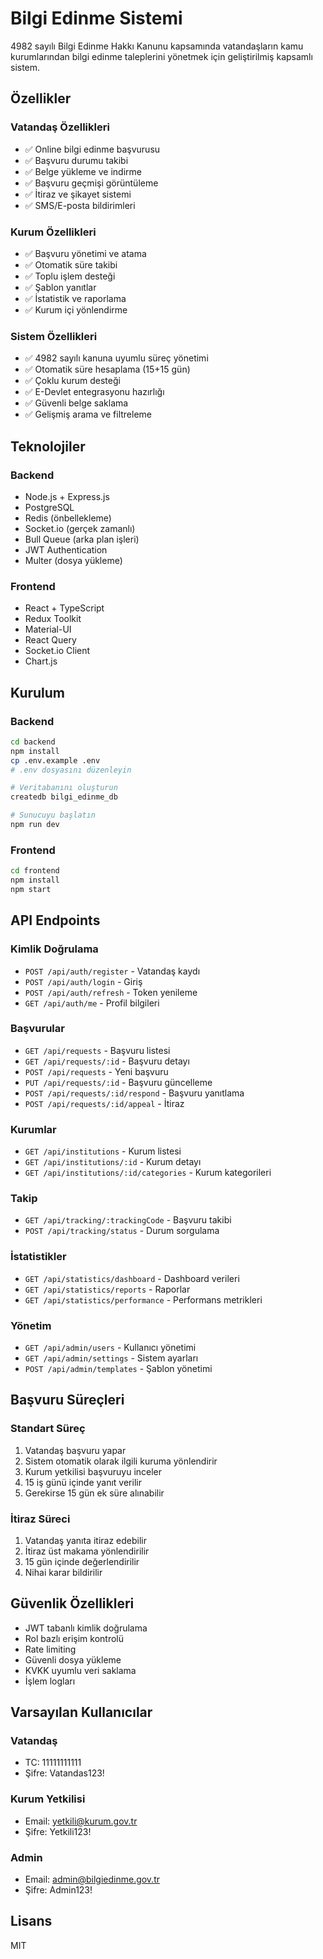 # Bilgi Edinme Sistemi

4982 sayılı Bilgi Edinme Hakkı Kanunu kapsamında vatandaşların kamu kurumlarından bilgi edinme taleplerini yönetmek için geliştirilmiş kapsamlı sistem.

## Özellikler

### Vatandaş Özellikleri
- ✅ Online bilgi edinme başvurusu
- ✅ Başvuru durumu takibi
- ✅ Belge yükleme ve indirme
- ✅ Başvuru geçmişi görüntüleme
- ✅ İtiraz ve şikayet sistemi
- ✅ SMS/E-posta bildirimleri

### Kurum Özellikleri
- ✅ Başvuru yönetimi ve atama
- ✅ Otomatik süre takibi
- ✅ Toplu işlem desteği
- ✅ Şablon yanıtlar
- ✅ İstatistik ve raporlama
- ✅ Kurum içi yönlendirme

### Sistem Özellikleri
- ✅ 4982 sayılı kanuna uyumlu süreç yönetimi
- ✅ Otomatik süre hesaplama (15+15 gün)
- ✅ Çoklu kurum desteği
- ✅ E-Devlet entegrasyonu hazırlığı
- ✅ Güvenli belge saklama
- ✅ Gelişmiş arama ve filtreleme

## Teknolojiler

### Backend
- Node.js + Express.js
- PostgreSQL
- Redis (önbellekleme)
- Socket.io (gerçek zamanlı)
- Bull Queue (arka plan işleri)
- JWT Authentication
- Multer (dosya yükleme)

### Frontend
- React + TypeScript
- Redux Toolkit
- Material-UI
- React Query
- Socket.io Client
- Chart.js

## Kurulum

### Backend
```bash
cd backend
npm install
cp .env.example .env
# .env dosyasını düzenleyin

# Veritabanını oluşturun
createdb bilgi_edinme_db

# Sunucuyu başlatın
npm run dev
```

### Frontend
```bash
cd frontend
npm install
npm start
```

## API Endpoints

### Kimlik Doğrulama
- `POST /api/auth/register` - Vatandaş kaydı
- `POST /api/auth/login` - Giriş
- `POST /api/auth/refresh` - Token yenileme
- `GET /api/auth/me` - Profil bilgileri

### Başvurular
- `GET /api/requests` - Başvuru listesi
- `GET /api/requests/:id` - Başvuru detayı
- `POST /api/requests` - Yeni başvuru
- `PUT /api/requests/:id` - Başvuru güncelleme
- `POST /api/requests/:id/respond` - Başvuru yanıtlama
- `POST /api/requests/:id/appeal` - İtiraz

### Kurumlar
- `GET /api/institutions` - Kurum listesi
- `GET /api/institutions/:id` - Kurum detayı
- `GET /api/institutions/:id/categories` - Kurum kategorileri

### Takip
- `GET /api/tracking/:trackingCode` - Başvuru takibi
- `POST /api/tracking/status` - Durum sorgulama

### İstatistikler
- `GET /api/statistics/dashboard` - Dashboard verileri
- `GET /api/statistics/reports` - Raporlar
- `GET /api/statistics/performance` - Performans metrikleri

### Yönetim
- `GET /api/admin/users` - Kullanıcı yönetimi
- `GET /api/admin/settings` - Sistem ayarları
- `POST /api/admin/templates` - Şablon yönetimi

## Başvuru Süreçleri

### Standart Süreç
1. Vatandaş başvuru yapar
2. Sistem otomatik olarak ilgili kuruma yönlendirir
3. Kurum yetkilisi başvuruyu inceler
4. 15 iş günü içinde yanıt verilir
5. Gerekirse 15 gün ek süre alınabilir

### İtiraz Süreci
1. Vatandaş yanıta itiraz edebilir
2. İtiraz üst makama yönlendirilir
3. 15 gün içinde değerlendirilir
4. Nihai karar bildirilir

## Güvenlik Özellikleri

- JWT tabanlı kimlik doğrulama
- Rol bazlı erişim kontrolü
- Rate limiting
- Güvenli dosya yükleme
- KVKK uyumlu veri saklama
- İşlem logları

## Varsayılan Kullanıcılar

### Vatandaş
- TC: 11111111111
- Şifre: Vatandas123!

### Kurum Yetkilisi
- Email: yetkili@kurum.gov.tr
- Şifre: Yetkili123!

### Admin
- Email: admin@bilgiedinme.gov.tr
- Şifre: Admin123!

## Lisans

MIT